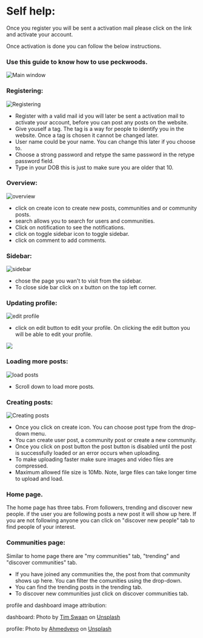 # Self help: 

Once you register you will be sent a activation mail please click on the link and activate your account.

Once activation is done you can follow the below instructions.

### Use this guide to know how to use peckwoods.

![Main window](https://github.com/PaulleDemon/Peck-woods-web/blob/main/peckwoods%20documentation%20images/posts.png)


### Registering:
![Registering](https://github.com/PaulleDemon/Peck-woods-web/blob/main/peckwoods%20documentation%20images/registration.png)

* Register with a valid mail id you will later be sent a activation mail to activate your account, before you can post any posts on the website.
* Give youself a tag. The tag is a way for people to identify you in the website. Once a tag is chosen it cannot be changed later. 
* User name could be your name. You can change this later if you choose to.
* Choose a strong password and retype the same password in the retype password field.
* Type in your DOB this is just to make sure you are older that 10. 


### Overview:
![overview](https://github.com/PaulleDemon/Peck-woods-web/blob/main/peckwoods%20documentation%20images/peckwood-desctipiton.png)

* click on create icon to create new posts, communities and or community posts.
* search allows you to search for users and communities.
* Click on notification to see the notifications.
* click on toggle sidebar icon to toggle sidebar.
* click on comment to add comments.


### Sidebar:
![sidebar](https://github.com/PaulleDemon/Peck-woods-web/blob/main/peckwoods%20documentation%20images/side-bar.png)

* chose the page you wan't to visit from the sidebar.
* To close side bar click on x button on the top left corner.

### Updating profile:
![edit profile](https://github.com/PaulleDemon/Peck-woods-web/blob/main/peckwoods%20documentation%20images/updated%20profile.png)

* click on edit button to edit your profile. On clicking the edit button you will be able to edit your profile.

![](https://github.com/PaulleDemon/Peck-woods-web/blob/main/peckwoods%20documentation%20images/update%20user%20info.png)

### Loading more posts:

![load posts](https://github.com/PaulleDemon/Peck-woods-web/blob/main/peckwoods%20documentation%20images/posts.png)

* Scroll down to load more posts.


### Creating posts:
![Creating posts](https://github.com/PaulleDemon/Peck-woods-web/blob/main/peckwoods%20documentation%20images/create-post.png)

* Once you click on create icon. You can choose post type from the drop-down menu.
* You can create user post, a community post or create a new community.
* Once you click on post button the post button is disabled until the post is successfully loaded or an error occurs when uploading. 
* To make uploading faster make sure images and video files are compressed.
* Maximum allowed file size is 10Mb. Note, large files can take longer time to upload and load.

### Home page.

The home page has three tabs. From followers, trending and discover new people.
if the user you are following posts a new post it will show up here. If you are not following anyone you can click on "discover new people" tab to find people of your interest.

### Communities page:

Similar to home page there are "my communities" tab, "trending" and "discover communities" tab.

* If you have joined any communities the, the post from that community shows up here.
You can filter the comunities using the drop-down.
* You can find the trending posts in the trending tab.
* To discover new communities just click on discover communities tab.


profile and dashboard image attribution:

dashboard:
Photo by <a href="https://unsplash.com/@timswaanphotography?utm_source=unsplash&utm_medium=referral&utm_content=creditCopyText">Tim Swaan</a> on <a href="https://unsplash.com/s/photos/nature?utm_source=unsplash&utm_medium=referral&utm_content=creditCopyText">Unsplash</a>
  
profile:
 Photo by <a href="https://unsplash.com/@ahmedvevo?utm_source=unsplash&utm_medium=referral&utm_content=creditCopyText">Ahmedvevo</a> on <a href="https://unsplash.com/?utm_source=unsplash&utm_medium=referral&utm_content=creditCopyText">Unsplash</a>
  
